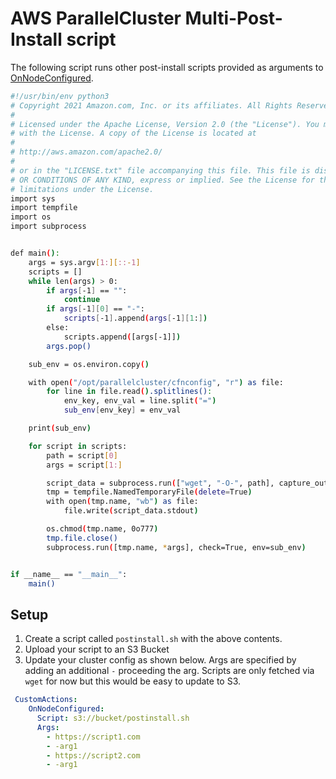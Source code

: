 # AWS ParallelCluster Multi-Post-Install script

The following script runs other post-install scripts provided as arguments to [OnNodeConfigured](https://docs.aws.amazon.com/parallelcluster/latest/ug/HeadNode-v3.html#yaml-HeadNode-CustomActions-OnNodeConfigured).

```bash
#!/usr/bin/env python3
# Copyright 2021 Amazon.com, Inc. or its affiliates. All Rights Reserved.
#
# Licensed under the Apache License, Version 2.0 (the "License"). You may not use this file except in compliance
# with the License. A copy of the License is located at
#
# http://aws.amazon.com/apache2.0/
#
# or in the "LICENSE.txt" file accompanying this file. This file is distributed on an "AS IS" BASIS, WITHOUT WARRANTIES
# OR CONDITIONS OF ANY KIND, express or implied. See the License for the specific language governing permissions and
# limitations under the License.
import sys
import tempfile
import os
import subprocess


def main():
    args = sys.argv[1:][::-1]
    scripts = []
    while len(args) > 0:
        if args[-1] == "":
            continue
        if args[-1][0] == "-":
            scripts[-1].append(args[-1][1:])
        else:
            scripts.append([args[-1]])
        args.pop()

    sub_env = os.environ.copy()

    with open("/opt/parallelcluster/cfnconfig", "r") as file:
        for line in file.read().splitlines():
            env_key, env_val = line.split("=")
            sub_env[env_key] = env_val

    print(sub_env)

    for script in scripts:
        path = script[0]
        args = script[1:]

        script_data = subprocess.run(["wget", "-O-", path], capture_output=True, check=True)
        tmp = tempfile.NamedTemporaryFile(delete=True)
        with open(tmp.name, "wb") as file:
            file.write(script_data.stdout)

        os.chmod(tmp.name, 0o777)
        tmp.file.close()
        subprocess.run([tmp.name, *args], check=True, env=sub_env)


if __name__ == "__main__":
    main()
```

## Setup

1. Create a script called `postinstall.sh` with the above contents.
2. Upload your script to an S3 Bucket
3. Update your cluster config as shown below. Args are specified by adding an additional `-` proceeding the arg. Scripts are only fetched via `wget` for now but this would be easy to update to S3.

```yaml
 CustomActions:
    OnNodeConfigured:
      Script: s3://bucket/postinstall.sh
      Args:
        - https://script1.com
        - -arg1
        - https://script2.com
        - -arg1
```